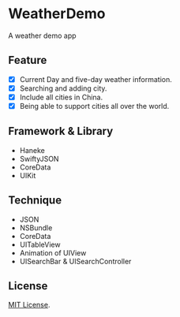 # WeatherDemo
A weather demo app

## Feature

- [x] Current Day and five-day weather information.
- [x] Searching and adding city.
- [x] Include all cities in China.
- [x] Being able to support cities all over the world.

## Framework & Library

- Haneke
- SwiftyJSON
- CoreData
- UIKit

## Technique

- JSON
- NSBundle
- CoreData
- UITableView
- Animation of UIView
- UISearchBar & UISearchController


## License

[MIT License](/LICENSE).


